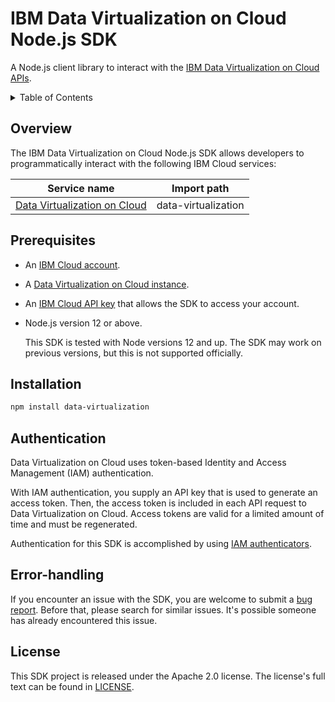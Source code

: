 # IBM Data Virtualization on Cloud Node.js SDK

A Node.js client library to interact with
the [IBM Data Virtualization on Cloud APIs](https://cloud.ibm.com/apidocs/data-virtualization-on-cloud).

<details>
<summary>Table of Contents</summary>

* [Overview](#overview)
* [Prerequisites](#prerequisites)
* [Installation](#installation)
* [Authentication](#authentication)
* [Error handling](#error-handling)
* [License](#license)

</details>

## Overview

The IBM Data Virtualization on Cloud Node.js SDK allows developers to programmatically interact with the following IBM Cloud services:

Service name | Import path
--- | ---
[Data Virtualization on Cloud](https://cloud.ibm.com/apidocs/data-virtualization-on-cloud-node-sdk) | data-virtualization

## Prerequisites

- An [IBM Cloud account](https://cloud.ibm.com/registration).
- A [Data Virtualization on Cloud instance](https://cloud.ibm.com/catalog/services).
- An [IBM Cloud API key](https://cloud.ibm.com/iam/apikeys) that allows the SDK to access your account.
- Node.js version 12 or above.

  This SDK is tested with Node versions 12 and up. The SDK may work on previous versions, but this is not supported
  officially.

## Installation

```sh
npm install data-virtualization
```

## Authentication

Data Virtualization on Cloud uses token-based Identity and Access Management (IAM) authentication.

With IAM authentication, you supply an API key that is used to generate an access token. Then, the access token is
included in each API request to Data Virtualization on Cloud. Access tokens are valid for a limited amount of time and must be
regenerated.

Authentication for this SDK is accomplished by
using [IAM authenticators](https://github.com/IBM/ibm-cloud-sdk-common/blob/master/README.md#authentication).

## Error-handling

If you encounter an issue with the SDK, you are welcome to submit a [bug report](https://github.com/IBM/data-virtualization-on-cloud-node-sdk/issues). Before that, please search for similar issues. It's possible someone has already encountered this issue.

## License

This SDK project is released under the Apache 2.0 license. The license's full text can be found in [LICENSE](LICENSE).
